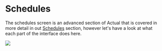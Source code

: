 # Schedules

The schedules screen is an advanced section of Actual that is covered in more detail in out [Schedules](../budgeting/schedules.md) section, however let's have a look at what each part of the interface does here.

![](/img/schedules/schedules-1.png)
